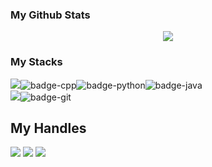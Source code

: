 ### My Github Stats
<p align="center"> <img src="https://github-readme-stats.vercel.app/api?username=SI-Abid&show_icons=true&count_private=true&theme=tokyonight" />  
  
### My Stacks

<img src="https://img.shields.io/badge/Languages-151515?style=for-the-badge&logo=plex&logoColor=FFFFFF">![badge-cpp](https://img.shields.io/badge/c%2B%2B-151515?style=for-the-badge&logo=c%2B%2B&logoColor=79740e&labelColor=151515)![badge-python](https://img.shields.io/badge/python-151515?style=for-the-badge&logo=python&logoColor=79740e&labelColor=151515)![badge-java](https://img.shields.io/badge/java-151515?style=for-the-badge&logo=java&logoColor=79740e&labelColor=151515) <br/>
<img src="https://img.shields.io/badge/Frameworks-151515?style=for-the-badge&logo=IPFS&logoColor=FFFFFF">![badge-git](https://img.shields.io/badge/git-151515?style=for-the-badge&logo=git&logoColor=79740e&labelColor=151515) <br/>
<!-- <img src="https://img.shields.io/badge/Database-151515?style=for-the-badge&logo=Redis&logoColor=FFFFFF">![badge-mysql](https://img.shields.io/badge/mysql-151515?style=for-the-badge&logo=mysql&logoColor=79740e&labelColor=151515) -->
  
## My Handles
<!--  [<img src="https://img.shields.io/badge/ShahjalalShohag-151515?style=for-the-badge&logo=linkedin&logoColor=white">](https://www.linkedin.com/in/shahjalal-shohag-394332156/) -->
 [<img src="https://img.shields.io/badge/SI--Abid-151515?style=for-the-badge&logo=SVG&logoColor=79740e">](https://profile-summary-for-github.com/user/SI-Abid) 
 [<img src="https://img.shields.io/badge/Saiham-151515?style=for-the-badge&logo=Codeforces&logoColor=79740e">](https://codeforces.com/profile/Saiham) 
 [<img src="https://img.shields.io/badge/coderabi-151515?style=for-the-badge&logo=CodeChef&logoColor=79740e">](https://www.codechef.com/users/coderabi) 
  
  
<!--
**SI-Abid/SI-Abid** is a ✨ _special_ ✨ repository because its `README.md` (this file) appears on your GitHub profile.

Here are some ideas to get you started:

- 🔭 I’m currently working on ...
- 🌱 I’m currently learning ...
- 👯 I’m looking to collaborate on ...
- 🤔 I’m looking for help with ...
- 💬 Ask me about ...
- 📫 How to reach me: ...
- 😄 Pronouns: ...
- ⚡ Fun fact: ...
-->

<!-- [![Saiham's GitHub stats](https://github-readme-stats.vercel.app/api?username=SI-Abid&show_icons=true&theme=tokyonight)](https://github.com/anuraghazra/github-readme-stats)   -->
<!-- <a href="https://github.com/anuraghazra/github-readme-stats">
  <img align="center" src="https://github-readme-stats.vercel.app/api/pin/?username=SI-Abid&show_icons=true&theme=tokyonight&repo=SI-Abid" />
</a>   -->

